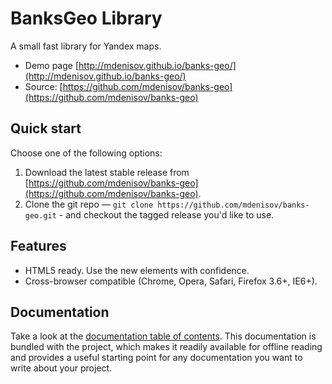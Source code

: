# BanksGeo Library

A small fast library for Yandex maps.

* Demo page [http://mdenisov.github.io/banks-geo/](http://mdenisov.github.io/banks-geo/)
* Source: [https://github.com/mdenisov/banks-geo](https://github.com/mdenisov/banks-geo)

## Quick start

Choose one of the following options:

1. Download the latest stable release from
   [https://github.com/mdenisov/banks-geo](https://github.com/mdenisov/banks-geo).
2. Clone the git repo — `git clone
   https://github.com/mdenisov/banks-geo.git` - and checkout the tagged
   release you'd like to use.


## Features

* HTML5 ready. Use the new elements with confidence.
* Cross-browser compatible (Chrome, Opera, Safari, Firefox 3.6+, IE6+).
 
## Documentation

Take a look at the [documentation table of contents](doc/TOC.md). This
documentation is bundled with the project, which makes it readily available for
offline reading and provides a useful starting point for any documentation you
want to write about your project.
